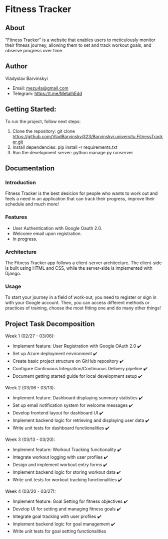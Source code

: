 # Fitness Tracker

## About
"Fitness Tracker" is a website that enables users to meticulously monitor their fitness journey, allowing them to set and track workout goals, and observe progress over time.

## Author
Vladyslav Barvinskyi
- Email: mezu4a@gmail.com
- Telegram: https://t.me/MetalhEdd

## Getting Started:
To run the project, follow next steps:

1. Clone the repository: git clone https://github.com/VladBarvinskyi323/Barvinskyi.universitu.FitnessTracker.git
2. Install dependencies: pip install -r requirements.txt
3. Run the development server: python manage.py runserver


## Documentation
### Introduction
Fitness Tracker is the best desicion for people who wants to work out and feels a need in an application that can track their progress, improve their schedule and much more!

### Features
- User Authentication with Google Oauth 2.0.
- Welcome email upon registration.
- In progress.

### Architecture
The Fitness Tracker app follows a client-server architecture. The client-side is built using HTML and CSS, while the server-side is implemented with Django.

### Usage
To start your journey in a field of work-out, you need to register or sign in with your Google account. Then, you can access different methods or practices of training, choose the most fitting one and do many other things!

## Project Task Decomposition
Week 1 (02/27 - 03/06):
- Implement feature: User Registration with Google OAuth 2.0 ✔️
- Set up Azure deployment environment ✔️
- Create basic project structure on GitHub repository ✔️
- Configure Continuous Integration/Continuous Delivery pipeline ✔️
- Document getting started guide for local development setup ✔️

Week 2 (03/06 - 03/13):
- Implement feature: Dashboard displaying summary statistics ✔️
- Set up email notification system for welcome messages ✔️
- Develop frontend layout for dashboard UI ✔️
- Implement backend logic for retrieving and displaying user data ✔️
- Write unit tests for dashboard functionalities ✔️

Week 3 (03/13 - 03/20):
- Implement feature: Workout Tracking functionality ✔️
- Integrate workout logging with user profiles ✔️
- Design and implement workout entry forms ✔️
- Implement backend logic for storing workout data ✔️
- Write unit tests for workout tracking functionalities ✔️

Week 4 (03/20 - 03/27):
- Implement feature: Goal Setting for fitness objectives ✔️
- Develop UI for setting and managing fitness goals ✔️
- Integrate goal tracking with user profiles ✔️
- Implement backend logic for goal management ✔️
- Write unit tests for goal setting functionalities
